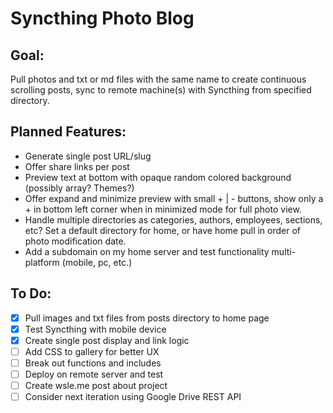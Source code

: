 # Syncthing Photo Blog

## Goal:
Pull photos and txt or md files with the same name to create continuous scrolling posts, sync to remote machine(s) with Syncthing from specified directory.

## Planned Features:

* Generate single post URL/slug
* Offer share links per post
* Preview text at bottom with opaque random colored background (possibly array? Themes?)
* Offer expand and minimize preview with small + | - buttons, show only a + in bottom left corner when in minimized mode for full photo view.
* Handle multiple directories as categories, authors, employees, sections, etc? Set a default directory for home, or have home pull in order of photo modification date.
* Add a subdomain on my home server and test functionality multi-platform (mobile, pc, etc.)

## To Do:

- [x] Pull images and txt files from posts directory to home page
- [x] Test Syncthing with mobile device
- [x] Create single post display and link logic
- [ ] Add CSS to gallery for better UX
- [ ] Break out functions and includes
- [ ] Deploy on remote server and test
- [ ] Create wsle.me post about project
- [ ] Consider next iteration using Google Drive REST API
